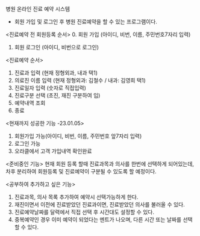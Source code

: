 병원 온라인 진료 예약 시스템
- 회원 가입 및 로그인 후 병원 진료예약을 할 수 있는 프로그램이다.

<진료예약 전 회원등록 순서>
0. 회원 가입 (아이디, 비번, 이름, 주민번호7자리 입력)
1. 회원 로그인 (아이디, 비번으로 로그인)

<진료예약 순서>
1. 진료과 입력 (현재 정형외과, 내과 택1) 
2. 의료진 이름 입력 (현재 정형외과: 김철수 / 내과: 김영희 택1)
3. 진료일자 입력 (숫자로 직접입력)
4. 진료구분 선택 (초진, 재진 구분하여 입)
5. 예약내역 조회
6. 종료

<현재까지 성공한 기능 -23.01.05>
1. 회원가입 가능(아이디, 비번, 이름, 주민번호 앞7자리 입력)
2. 로그인 가능
3. 오라클에서 고객 가입내역 확인완료

<준비중인 기능>
현재 회원 등록 할때 진료과목과 의사를 한번에 선택하게 되어있는데,
차후 분리하여 회원등록 및 진료예약이 구분될 수 있도록 할 예정이다.

<공부하여 추가하고 싶은 기능>
1. 진료과목, 의사 목록 추가하여 예약시 선택가능하게 한다.
2. 재진이면서 이전에 진료받았던 진료과이면, 진료받았던 의사를 불러올 수 있다.
3. 진료예약날짜를 달력에서 직접 선택 후 시간대도 설정할 수 있다.
4. 중복예약인 경우 이미 예약이 되었다는 멘트가 나오며, 다른 시간 또는 날짜를 선택할 수 있다.
